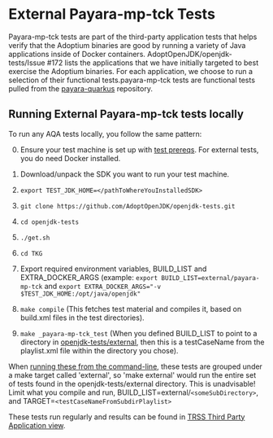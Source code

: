 <!--
# Licensed under the Apache License, Version 2.0 (the "License");
# you may not use this file except in compliance with the License.
# You may obtain a copy of the License at
#
#      https://www.apache.org/licenses/LICENSE-2.0
#
# Unless required by applicable law or agreed to in writing, software
# distributed under the License is distributed on an "AS IS" BASIS,
# WITHOUT WARRANTIES OR CONDITIONS OF ANY KIND, either express or implied.
# See the License for the specific language governing permissions and
# limitations under the License.
-->
# External Payara-mp-tck Tests
Payara-mp-tck tests are part of the third-party application tests that helps verify that the Adoptium binaries are good by running a variety of Java applications inside of Docker containers. AdoptOpenJDK/openjdk-tests/Issue #172 lists the applications that we have initially targeted to best exercise the Adoptium binaries. For each application, we choose to run a selection of their functional tests.payara-mp-tck tests are functional tests pulled from the [payara-quarkus](https://github.com/apache/payara-quarkus.git) repository.

## Running  External Payara-mp-tck tests locally
To run any AQA tests locally, you follow the same pattern:

0. Ensure your test machine is set up with [test prereqs](https://github.com/AdoptOpenJDK/openjdk-tests/blob/master/doc/Prerequisites.md).  For external tests, you do need Docker installed.

1. Download/unpack the SDK you want to run your test machine.
2. `export TEST_JDK_HOME=</pathToWhereYouInstalledSDK>` 
3. `git clone https://github.com/AdoptOpenJDK/openjdk-tests.git` 
4. `cd openjdk-tests`
5. `./get.sh`
6. `cd TKG`
7. Export required environment variables, BUILD_LIST and EXTRA_DOCKER_ARGS (example: `export BUILD_LIST=external/payara-mp-tck` and `export EXTRA_DOCKER_ARGS="-v $TEST_JDK_HOME:/opt/java/openjdk"`
8. `make compile`              (This fetches test material and compiles it, based on build.xml files in the test directories).
9. `make _payara-mp-tck_test`   (When you defined BUILD_LIST to point to a directory in [openjdk-tests/external](https://github.com/AdoptOpenJDK/openjdk-tests/tree/master/external), then this is a testCaseName from the playlist.xml file within the directory you chose).


When [running these from the command-line](https://github.com/AdoptOpenJDK/openjdk-tests/blob/master/doc/userGuide.md#local-testing-via-make-targets-on-the-commandline), these tests are grouped under a make target called 'external', so 'make external' would run the entire set of tests found in the openjdk-tests/external directory.  This is unadvisable!  Limit what you compile and run, BUILD_LIST=external/`<someSubDirectory>`, and TARGET=`<testCaseNameFromSubdirPlaylist>`  

These tests run regularly and results can be found in [TRSS Third Party Application view](https://trss.adoptopenjdk.net/ThirdPartyAppView).